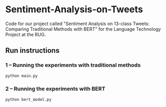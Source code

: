 # Sentiment-Analysis-on-Tweets
Code for our project called "Sentiment Analysis on 13-class Tweets: Comparing Traditional Methods with BERT" for the Language Technology Project at the RUG.

## Run instructions

### 1 – Running the experiments with traditional methods

```sh
python main.py
```

### 2 – Running the experiments with BERT

```sh
python bert_model.py
```
